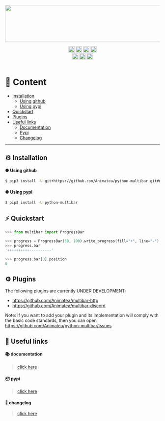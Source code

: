 
<div align="center">
    <a href="https://media.giphy.com/media/Inc6xnOHET6BNOeCfk/giphy.gif?cid=790b761165e4f51105f552cf120a6046e5a4037f28a994ef&rid=giphy.gif&ct=g"><img height="120" width="1920" alt="" src="https://media.giphy.com/media/Inc6xnOHET6BNOeCfk/giphy.gif?cid=790b761165e4f51105f552cf120a6046e5a4037f28a994ef&rid=giphy.gif&ct=g"></a>

<a href="https://github.com/psf/black"><img height="20" alt="Black" src="https://img.shields.io/badge/code%20style-black-000000.svg"></a>
<a href="https://pycqa.github.io/isort/"><img height="20" alt="Isort" src="https://img.shields.io/badge/%20imports-isort-%231674b1?style=flat&labelColor=ef8336"></a>
<a href="https://pypi.org/project/python-multibar/"><img height="20" alt="Pypi" src="https://img.shields.io/pypi/v/python-multibar"></a>
<a href="https://circleci.com/gh/Animatea/python-multibar/tree/main"><img height="20" alt="Circle CI" src="https://circleci.com/gh/Animatea/python-multibar/tree/main.svg?style=svg"></a>
<br>
<a href="https://pypi.org/project/python-multibar/"><img height="20" alt="Flake8" src="https://img.shields.io/badge/flake8-checked-blue.svg"></a>
<a href="https://pypi.org/project/mypy/"><img height="20" alt="Mypy badge" src="http://www.mypy-lang.org/static/mypy_badge.svg"></a>
<a href="https://pypi.org/project/python-multibar/"><img height="20" alt="Versions" src="https://img.shields.io/pypi/pyversions/python-multibar"></a>

</div>
<div align="center">
    <a href="https://discord.com/invite/KKUFRZCt4f"><img src="https://discordapp.com/api/guilds/744099317836677161/widget.png?style=banner2" alt="" /></a>
</div>

# 👋 Content
- [Installation](#-installation)
    - [Using github](#-using-github)
    - [Using pypi](#-using-pypi)
- [Quickstart](#-quickstart)
- [Plugins](#-plugins)
- [Useful links](#-useful-links)
  - [Documentation](#-documentation)
  - [Pypi](#-pypi)
  - [Changelog](#-changelog)

----------------------------------------

## ⚙️ Installation
#### ● Using github
```bash
$ pip3 install -U git+https://github.com/Animatea/python-multibar.git#main
```
#### ● Using pypi
```bash
$ pip3 install -U python-multibar
```

## ⚡️ Quickstart
```py
>>> from multibar import ProgressBar

>>> progress = ProgressBar(50, 100).write_progress(fill="+", line="-")
>>> progress.bar
'++++++++++----------'

>>> progress.bar[0].position
0
```

## ⚙️ Plugins
The following plugins are currently UNDER DEVELOPMENT:
- https://github.com/Animatea/multibar-http
- https://github.com/Animatea/multibar-discord

Note:
If you want to add your plugin and its implementation will comply with the basic code standards, then you can open https://github.com/Animatea/python-multibar/issues

## 🔗 Useful links
#### 📚 documentation
> [click here](https://animatea.github.io/python-multibar/)
#### 📦 pypi
> [click here](https://pypi.org/project/python-multibar/)
#### 📂 changelog
> [click here](https://github.com/Animatea/python-multibar/CHANGELOG.md)
